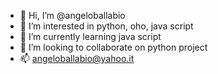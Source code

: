 - 👋 Hi, I’m @angeloballabio
- 👀 I’m interested in python, oho, java script
- 🌱 I’m currently learning java script
- 💞️ I’m looking to collaborate on python project
- 📫 angeloballabio@yahoo.it

<!---
angeloballabio/angeloballabio is a ✨ special ✨ repository because its `README.md` (this file) appears on your GitHub profile.
You can click the Preview link to take a look at your changes.
--->
